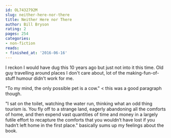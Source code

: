 ```yaml
---
id: OL7432792M
slug: neither-here-nor-there
title: Neither Here nor There
author: Bill Bryson
rating: 2
pages: 254
categories:
- non-fiction
reads:
- finished_at: '2016-06-16'
---
```

I reckon I would have dug this 10 years ago but just not into it this time. Old guy travelling around places I don't care about, lot of the making-fun-of-stuff humour didn't work for me.

"To my mind, the only possible pet is a cow." &lt; this was a good paragraph though.

"I sat on the toilet, watching the water run, thinking what an odd thing tourism is. You fly off to a strange land, eagerly abandoning all the comforts of home, and then expend vast quantities of time and money in a largely futile effort to recapture the comforts that you wouldn’t have lost if you hadn’t left home in the first place." basically sums up my feelings about the book.
